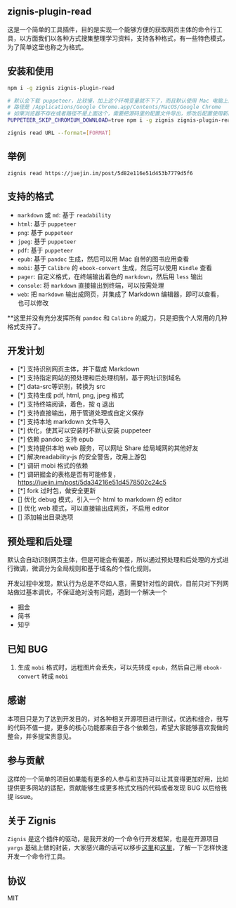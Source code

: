 zignis-plugin-read
------------------

这是一个简单的工具插件，目的是实现一个能够方便的获取网页主体的命令行工具，以方面我们以各种方式搜集整理学习资料，支持各种格式，有一些特色模式，为了简单这里也称之为格式。

## 安装和使用

```bash
npm i -g zignis zignis-plugin-read

# 默认会下载 puppeteer，比较慢，加上这个环境变量就不下了，而且默认使用 Mac 电脑上的 Chrome 浏览器
# 路径是 /Applications/Google Chrome.app/Contents/MacOS/Google Chrome
# 如果浏览器不存在或者路径不是上面这个，需要把源码里的配置文件导出，修改后配置使用新的配置文件
PUPPETEER_SKIP_CHROMIUM_DOWNLOAD=true npm i -g zignis zignis-plugin-read

zignis read URL --format=[FORMAT]
```

## 举例

```
zignis read https://juejin.im/post/5d82e116e51d453b7779d5f6

```

## 支持的格式

* `markdown` 或 `md`: 基于 `readability`
* `html`: 基于 `puppeteer`
* `png`: 基于 `puppeteer`
* `jpeg`: 基于 `puppeteer`
* `pdf`: 基于 `puppeteer`
* `epub`: 基于 `pandoc` 生成，然后可以用 Mac 自带的图书应用查看
* `mobi`: 基于 `Calibre` 的 `ebook-convert` 生成，然后可以使用 `Kindle` 查看
* `pager`: 自定义格式，在终端输出着色的 `markdown`，然后用 `less` 输出
* `console`: 将 `markdown` 直接输出到终端，可以按需处理
* `web`: 把 `markdown` 输出成网页，并集成了 Markdown 编辑器，即可以查看，也可以修改

**这里并没有充分发挥所有 `pandoc` 和 `Calibre` 的威力，只是把我个人常用的几种格式支持了。

## 开发计划

- [*] 支持识别网页主体，并下载成 Markdown
- [*] 支持指定网站的预处理和后处理机制，基于网址识别域名
- [*] data-src等识别，转换为 src
- [*] 支持生成 pdf, html, png, jpeg 格式
- [*] 支持终端阅读，着色，按 q 退出
- [*] 支持直接输出，用于管道处理或自定义保存
- [*] 支持本地 markdown 文件导入
- [*] 优化，使其可以安装时不默认安装 puppeteer
- [*] 依赖 pandoc 支持 epub
- [*] 支持提供本地 web 服务，可以网址 Share 给局域网的其他好友
- [*] 解决readability-js 的安全警告，改用上游包
- [*] 调研 mobi 格式的依赖
- [*] 调研掘金的表格是否有可能修复，https://juejin.im/post/5da34216e51d4578502c24c5
- [*] fork 过时包，做安全更新
- [] 优化 debug 模式，引入一个 html to markdown 的 editor
- [] 优化 web 模式，可以直接输出成网页，不启用 editor
- [] 添加输出目录选项

## 预处理和后处理

默认会自动识别网页主体，但是可能会有偏差，所以通过预处理和后处理的方式进行微调，微调分为全局规则和基于域名的个性化规则。

开发过程中发现，默认行为总是不尽如人意，需要针对性的调优，目前只对下列网站做过基本调优，不保证绝对没有问题，遇到一个解决一个

- 掘金
- 简书
- 知乎

## 已知 BUG

1. 生成 `mobi` 格式时，远程图片会丢失，可以先转成 `epub`，然后自己用 `ebook-convert` 转成 `mobi`

## 感谢

本项目只是为了达到开发目的，对各种相关开源项目进行测试，优选和组合，我写的代码不值一提，更多的核心功能都来自于各个依赖包，希望大家能够喜欢我做的整合，并多提宝贵意见。

## 参与贡献

这样的一个简单的项目如果能有更多的人参与和支持可以让其变得更加好用，比如提供更多网站的适配，贡献能够生成更多格式文档的代码或者发现 BUG 以后给我提 issue。

## 关于 Zignis

`Zignis` 是这个插件的驱动，是我开发的一个命令行开发框架，也是在开源项目 `yargs` 基础上做的封装，大家感兴趣的话可以移步[这里](https://zignis.js.org)和[这里](https://github.com/zhike-team/zignis-plugin-starter)，了解一下怎样快速开发一个命令行工具。


## 协议

MIT
